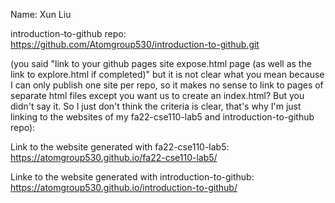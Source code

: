 Name: Xun Liu

introduction-to-github repo: https://github.com/Atomgroup530/introduction-to-github.git

 (you said "link to your github pages site expose.html page (as well as the link to explore.html if completed)" but it is not clear what you mean because I can only publish one site per repo, so it makes no sense to link to pages of separate html files except you want us to create an index.html? But you didn't say it. So I just don't think the criteria is clear, that's why I'm just linking to the websites of my fa22-cse110-lab5 and introduction-to-github repo):
 

Link to the website generated with fa22-cse110-lab5:
https://atomgroup530.github.io/fa22-cse110-lab5/

Linke to the website generated with introduction-to-github: https://atomgroup530.github.io/introduction-to-github/
